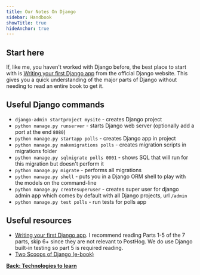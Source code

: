 ```yaml
---
title: Our Notes On Django
sidebar: Handbook
showTitle: true
hideAnchor: true
---
```


## Start here

If, like me, you haven't worked with Django before, the best place to start with is 
[Writing your first Django app](https://docs.djangoproject.com/en/3.1/intro/tutorial01/) 
from the official Django website. This gives you a quick understanding of the major 
parts of Django without needing to read an entire book to get it.

## Useful Django commands

- `django-admin startproject mysite` - creates Django project
- `python manage.py runserver` - starts Django web server (optionally add a port at the end `8080`)
- `python manage.py startapp polls` - creates Django app in project
- `python manage.py makemigrations polls` - creates migration scripts in migrations folder
- `python manage.py sqlmigrate polls 0001` - shows SQL that will run for this migration but doesn't perform it
- `python manage.py migrate` - performs all migrations
- `python manage.py shell` - puts you in a Django ORM shell to play with the models on the command-line
- `python manage.py createsuperuser` - creates super user for django admin app which comes by default with all Django projects, url `/admin`
- `python manage.py test polls` - run tests for polls app

## Useful resources
- [Writing your first Django app](https://docs.djangoproject.com/en/3.1/intro/tutorial01/). I recommend
  reading Parts 1-5 of the 7 parts, skip 6+ since they are not relevant to PostHog. We do use Django built-in testing so part 5 is required reading.
- [Two Scoops of Django (e-book)](https://www.feldroy.com/products/two-scoops-of-django-3-x)

**[Back: Technologies to learn](../technologies-to-learn)**